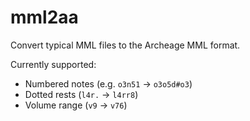 # mml2aa
Convert typical MML files to the Archeage MML format.

Currently supported:
- Numbered notes (e.g. `o3n51` -> `o3o5d#o3`)
- Dotted rests (`l4r.` -> `l4rr8`)
- Volume range (`v9` -> `v76`)
